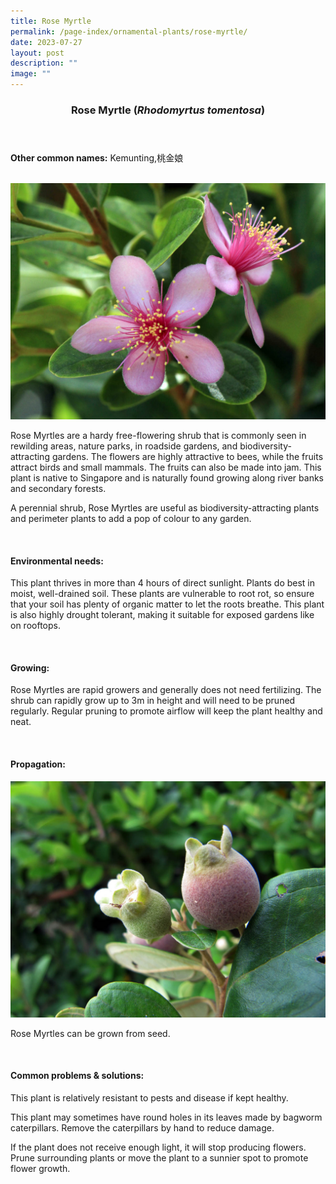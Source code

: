 ```yaml
---
title: Rose Myrtle
permalink: /page-index/ornamental-plants/rose-myrtle/
date: 2023-07-27
layout: post
description: ""
image: ""
---
```

<header> 
	<h3>Rose Myrtle (<em>Rhodomyrtus tomentosa</em>)</h3> 
</header> 
 
<section> 
	<p><strong>Other common names:</strong> Kemunting,桃金娘</p> 
	<br> 
</section> 
 
<section>
	<img title="Rose Myrtle flowers. Photo by Victoria Lim." src="/images/Plants/rosemyrtle%20(2)_victorialim.jpg">
	<p>Rose Myrtles are a hardy free-flowering shrub that is commonly seen in rewilding areas, nature parks, in roadside gardens, and biodiversity-attracting gardens. The flowers are highly attractive to bees, while the fruits attract birds and small mammals. The fruits can also be made into jam. This plant is native to Singapore and is naturally found growing along river banks and secondary forests.</p>
	<p>A perennial shrub, Rose Myrtles are useful as biodiversity-attracting plants and perimeter plants to add a pop of colour to any garden.</p>
	 <br> 
</section> 
 
<section> 
  <h4>Environmental needs:</h4> 
    	<p>This plant thrives in more than 4 hours of direct sunlight. Plants do best in moist, well-drained soil. These plants are vulnerable to root rot, so ensure that your soil has plenty of organic matter to let the roots breathe. This plant is also highly drought tolerant, making it suitable for exposed gardens like on rooftops.</p> 
	<br>
</section>

<section> 
  <h4>Growing:</h4> 
		<p>Rose Myrtles are rapid growers and generally does not need fertilizing. The shrub can rapidly grow up to 3m in height and will need to be pruned regularly. Regular pruning to promote airflow will keep the plant healthy and neat.</p> 
	<br> 
</section> 

<section> 
  <h4>Propagation:</h4> 
	<img title="Rose Myrtle fruits. Photo by Victoria Lim." src="/images/Plants/rosemyrtle%20(1)_victorialim.jpg">
		<p>Rose Myrtles can be grown from seed.</p> 
	<br> 
</section> 
 
<section> 
  <h4>Common problems &amp; solutions:</h4> 
		<p>This plant is relatively resistant to pests and disease if kept healthy.</p>
	<p>This plant may sometimes have round holes in its leaves made by bagworm caterpillars. Remove the caterpillars by hand to reduce damage.</p>
		<p>If the plant does not receive enough light, it will stop producing flowers. Prune surrounding plants or move the plant to a sunnier spot to promote flower growth.</p>
	<br> 
</section>